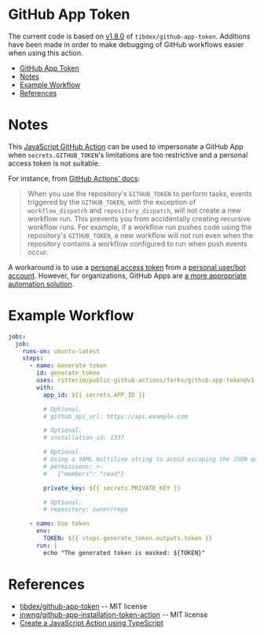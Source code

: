 # GitHub App Token

The current code is based on [v1.8.0](https://github.com/tibdex/github-app-token/tree/releases/v1.8.0) of `tibdex/github-app-token`.  Additions have been made in order to make debugging of GitHub workflows easier when using this action.

- [GitHub App Token](#github-app-token)
- [Notes](#notes)
- [Example Workflow](#example-workflow)
- [References](#references)

# Notes

This [JavaScript GitHub Action](https://help.github.com/en/actions/building-actions/about-actions#javascript-actions) can be used to impersonate a GitHub App when `secrets.GITHUB_TOKEN`'s limitations are too restrictive and a personal access token is not suitable.

For instance, from [GitHub Actions' docs](https://docs.github.com/en/actions/using-workflows/triggering-a-workflow#triggering-a-workflow-from-a-workflow):

> When you use the repository's `GITHUB_TOKEN` to perform tasks, events triggered by the `GITHUB_TOKEN`, with the exception of `workflow_dispatch` and `repository_dispatch`, will not create a new workflow run.
> This prevents you from accidentally creating recursive workflow runs.
> For example, if a workflow run pushes code using the repository's `GITHUB_TOKEN`, a new workflow will not run even when the repository contains a workflow configured to run when push events occur.

A workaround is to use a [personal access token](https://help.github.com/en/github/authenticating-to-github/creating-a-personal-access-token-for-the-command-line) from a [personal user/bot account](https://help.github.com/en/github/getting-started-with-github/types-of-github-accounts#personal-user-accounts).
However, for organizations, GitHub Apps are [a more appropriate automation solution](https://developer.github.com/apps/differences-between-apps/#machine-vs-bot-accounts).

# Example Workflow

```yml
jobs:
  job:
    runs-on: ubuntu-latest
    steps:
      - name: Generate token
        id: generate_token
        uses: ritterim/public-github-actions/forks/github-app-token@v1.9.2
        with:
          app_id: ${{ secrets.APP_ID }}

          # Optional.
          # github_api_url: https://api.example.com

          # Optional.
          # installation_id: 1337

          # Optional.
          # Using a YAML multiline string to avoid escaping the JSON quotes.
          # permissions: >-
          #   {"members": "read"}

          private_key: ${{ secrets.PRIVATE_KEY }}

          # Optional.
          # repository: owner/repo

      - name: Use token
        env:
          TOKEN: ${{ steps.generate_token.outputs.token }}
        run: |
          echo "The generated token is masked: ${TOKEN}"
```

# References

- [tibdex/github-app-token](https://github.com/tibdex/github-app-token) -- MIT license
- [jnwng/github-app-installation-token-action](https://github.com/jnwng/github-app-installation-token-action) -- MIT license
- [Create a JavaScript Action using TypeScript](https://github.com/actions/typescript-action)
